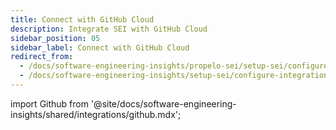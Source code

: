 ```yaml
---
title: Connect with GitHub Cloud
description: Integrate SEI with GitHub Cloud
sidebar_position: 05
sidebar_label: Connect with GitHub Cloud
redirect_from:
  - /docs/software-engineering-insights/propelo-sei/setup-sei/configure-integrations/github/sei-github-integration
  - /docs/software-engineering-insights/setup-sei/configure-integrations/github/sei-github-integration
---
```


import Github from '@site/docs/software-engineering-insights/shared/integrations/github.mdx';

<Github />